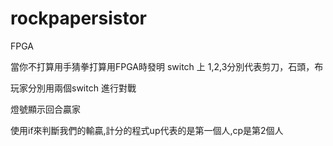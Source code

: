 # rockpapersistor
FPGA

當你不打算用手猜拳打算用FPGA時發明
switch 上 1,2,3分別代表剪刀，石頭，布

玩家分別用兩個switch 進行對戰

燈號顯示回合贏家

使用if來判斷我們的輸贏,計分的程式up代表的是第一個人,cp是第2個人



